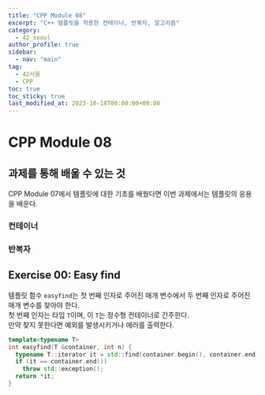 ```yaml
---
title: "CPP Module 08"
excerpt: "C++ 템플릿을 적용한 컨테이너, 반복자, 알고리즘"
category: 
  - 42_seoul
author_profile: true
sidebar:
  - nav: "main" 
tag:
  - 42서울
  - CPP
toc: true
toc_sticky: true
last_modified_at: 2023-10-18T00:00:00+09:00
---
```


# CPP Module 08
## 과제를 통해 배울 수 있는 것
CPP Module 07에서 템플릿에 대한 기초를 배웠다면 이번 과제에서는 템플릿의 응용을 배운다.

### 컨테이너
### 반복자

## Exercise 00: Easy find
템플릿 함수 `easyfind`는 첫 번째 인자로 주어진 매개 변수에서 두 번째 인자로 주어진 매개 변수를 찾아야 한다.  
첫 번째 인자는 타입 `T`이며, 이 `T`는 정수형 컨테이너로 간주한다.  
만약 찾지 못한다면 예외를 발생시키거나 에러를 출력한다.

```cpp
template<typename T>
int easyfind(T &container, int n) {
  typename T::iterator it = std::find(container.begin(), container.end(), n);
  if (it == container.end())
    throw std::exception();
  return *it;
}
```
